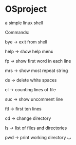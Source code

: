 # OSproject
a simple linux shell


Commands:

bye -> exit from shell

help -> show help menu

fp -> show first word in each line

mrs -> show most repeat string

ds -> delete white spaces

cl -> counting lines of file 

suc -> show uncomment line

ftl -> first ten lines

cd -> change directory

ls -> list of files and directories

pwd -> print working directory
ب
